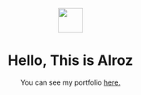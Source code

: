 <p align="center">
<img src="https://github.com/rajk3770/Github-Profile-Readme-Creator/blob/master/images/person.ico"  align="center" height="50"/>
</p>

<h1 align="center"> Hello, This is Alroz </h1>

<p align="center">
You can see my portfolio <a href="https://github-profile-readme-creator.web.app](https://alroz77.github.io/alirozikin/)https://alroz77.github.io/alirozikin/">
here.</a>
<br/>

